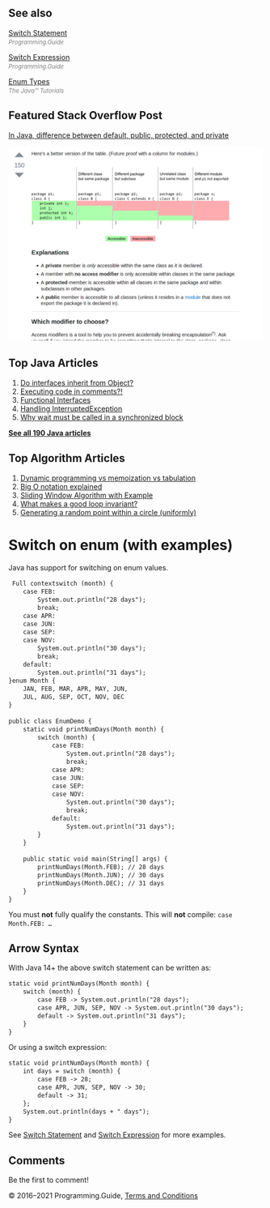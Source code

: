 <span class="underline"></span>

<span class="underline"></span>

See also
--------

[Switch Statement](switch-statement.html)  
<span style="color: grey; font-style: italic; font-size: smaller">Programming.Guide</span>

[Switch Expression](switch-expression.html)  
<span style="color: grey; font-style: italic; font-size: smaller">Programming.Guide</span>

[Enum Types](https://docs.oracle.com/javase/tutorial/java/javaOO/enum.html)  
<span style="color: grey; font-style: italic; font-size: smaller">The Java™ Tutorials</span>

  

Featured Stack Overflow Post
----------------------------

[In Java, difference between default, public, protected, and private](https://stackoverflow.com/a/33627846/276052)  
  
[<img src="../images/so-featured-33627846.png" alt="StackOverflow screenshot thumbnail" class="screenshot" />](https://stackoverflow.com/a/33627846/276052)

<span class="underline"></span>

Top Java Articles
-----------------

1.  [Do interfaces inherit from Object?](do-interfaces-inherit-from-object.html)
2.  [Executing code in comments?!](executing-code-in-comments.html)
3.  [Functional Interfaces](functional-interfaces.html)
4.  [Handling InterruptedException](handling-interrupted-exceptions.html)
5.  [Why wait must be called in a synchronized block](why-wait-must-be-in-synchronized.html)

[**See all 190 Java articles**](index.html)

Top Algorithm Articles
----------------------

1.  [Dynamic programming vs memoization vs tabulation](../dynamic-programming-vs-memoization-vs-tabulation.html)
2.  [Big O notation explained](../big-o-notation-explained.html)
3.  [Sliding Window Algorithm with Example](../sliding-window-example.html)
4.  [What makes a good loop invariant?](../what-makes-a-good-loop-invariant.html)
5.  [Generating a random point within a circle (uniformly)](../random-point-within-circle.html)

Switch on enum (with examples)
==============================

Java has support for switching on enum values.

     Full contextswitch (month) {
        case FEB:
            System.out.println("28 days");
            break;
        case APR:
        case JUN:
        case SEP:
        case NOV:
            System.out.println("30 days");
            break;
        default:
            System.out.println("31 days");
    }enum Month {
        JAN, FEB, MAR, APR, MAY, JUN,
        JUL, AUG, SEP, OCT, NOV, DEC
    }

    public class EnumDemo {
        static void printNumDays(Month month) {
            switch (month) {
                case FEB:
                    System.out.println("28 days");
                    break;
                case APR:
                case JUN:
                case SEP:
                case NOV:
                    System.out.println("30 days");
                    break;
                default:
                    System.out.println("31 days");
            }
        }

        public static void main(String[] args) {
            printNumDays(Month.FEB); // 28 days
            printNumDays(Month.JUN); // 30 days
            printNumDays(Month.DEC); // 31 days
        }
    }

You must **not** fully qualify the constants. This will **not** compile: `case Month.FEB: …`

Arrow Syntax
------------

With Java 14+ the above switch statement can be written as:

    static void printNumDays(Month month) {
        switch (month) {
            case FEB -> System.out.println("28 days");
            case APR, JUN, SEP, NOV -> System.out.println("30 days");
            default -> System.out.println("31 days");
        }
    }

Or using a switch expression:

    static void printNumDays(Month month) {
        int days = switch (month) {
            case FEB -> 28;
            case APR, JUN, SEP, NOV -> 30;
            default -> 31;
        };
        System.out.println(days + " days");
    }

See [Switch Statement](switch-statement.html) and [Switch Expression](switch-expression.html) for more examples.

Comments
--------

Be the first to comment!

© 2016–2021 Programming.Guide, [Terms and Conditions](../terms-and-conditions.html)
